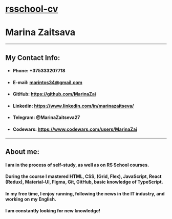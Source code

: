 # [rsschool-cv](https://github.com/MarinaZai/rsschool-cv/tree/gh-pages)

# Marina Zaitsava
---
## My Contact Info:
  - #### Phone: +375333207718
  - #### E-mail: marintos34@gmail.com
  - #### GitHub: https://github.com/MarinaZai
  - #### Linkedin: https://www.linkedin.com/in/marinazaitseva/
  - #### Telegram: @MarinaZaitseva27
  - #### Codewars: https://www.codewars.com/users/MarinaZai

---

## About me:

#### I am in the process of self-study, as well as on RS School courses.
#### During the course I mastered HTML, CSS, (Grid, Flex), JavaScript, React (Redux), Material-UI, Figma, Git, GitHub, basic knowledge of TypeScript.
#### In my free time, I enjoy running, following the news in the IT industry, and working on my English.
#### I am constantly looking for new knowledge!
